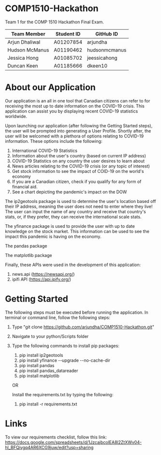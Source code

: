 # COMP1510-Hackathon

Team 1 for the COMP 1510 Hackathon Final Exam.

| Team Member | Student ID | GitHub ID |
| --- | --- | --- |
| Arjun Dhaliwal | A01207854 | arjundha |
| Hudson McManus | A01190462 | hudsonmcmanus |
| Jessica Hong | A01085702 | jeessicahong |
| Duncan Keen | A01185666 | dkeen10 |

# About our Application
Our application is an all in one tool that Canadian citizens can refer to for receiving the most up
to date information on the COVID-19 crisis. This application can assist you by displaying recent COVID-19
statistics worldwide. 

Upon launching our application (after following the Getting Started steps), the user will be prompted into
generating a User Profile. Shortly after, the user will be welcomed with a plethora of options relating
to COVID-19 information. These options include the following:

1. International COVID-19 Statistics 
2. Information about the user's country (based on current IP address)
3. COVID-19 Statistics on any country the user desires to learn about
4. News articles relating to the COVID-19 crisis (or any topic of interest)
5. Get stock information to see the impact of COID-19 on the world's economy
6. If you are a Canadian citizen, check if you qualify for any form of financial aid.
7. See a chart depicting the pandemic's impact on the DOW

The ip2geotools package is used to determine the user's location based off their IP address, meaning the user does not 
need to enter where they live! The user can input the name of any country and receive that country's stats, or, if they
prefer, they can receive the international scale stats.

The yfinance package is used to provide the user with up to date knowledge on the stock
market. This information can be used to see the impact this pandemic is having on the economy.

The pandas package

The matplotlib package

Finally, these APIs were used in the development of this application:
1. news.api (https://newsapi.org/)
2. ipifi API (https://api.ipify.org/)

# Getting Started
The following steps must be executed before running the application.
In terminal or command line, follow the following steps:
1. Type "git clone https://github.com/arjundha/COMP1510-Hackathon.git"
2. Navigate to your python/Scripts folder
3. Type the following commands to install pip packages:
    1. pip install ip2geotools
    2. pip install yfinance --upgrade --no-cache-dir
    3. pip install pandas
    4. pip install pandas_datareader
    5. pip install matplotlib
    
    OR
    
    Install the requirements.txt by typing the following:
    1. pip install -r requirements.txt

    
    
# Links
To view our requirements checklist, follow this link: <br>
https://docs.google.com/spreadsheets/d/1JzcajbcolEA8l2ZtXWv04-hl_BFQivgq4AR6XCG9juw/edit?usp=sharing

